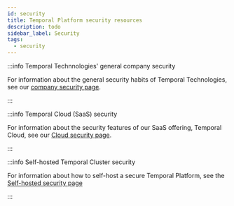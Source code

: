 ```yaml
---
id: security
title: Temporal Platform security resources
description: todo
sidebar_label: Security
tags:
  - security
---
```


:::info Temporal Technnologies' general company security

For information about the general security habits of Temporal Technologies, see our [company security page](/temporal-technologies-inc-security).

:::

:::info Temporal Cloud (SaaS) security

For information about the security features of our SaaS offering, Temporal Cloud, see our [Cloud security page](/cloud/security-cloud-intro).

:::

:::info Self-hosted Temporal Cluster security

For information about how to self-host a secure Temporal Platform, see the [Self-hosted security page](/self-hosted/security-intro)

:::
